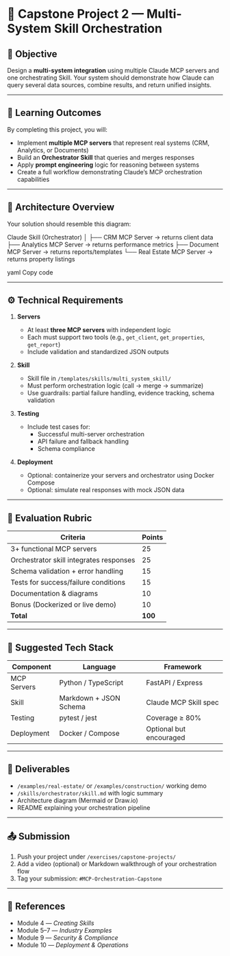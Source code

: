 # 🚀 Capstone Project 2 — Multi-System Skill Orchestration

## 🎯 Objective
Design a **multi-system integration** using multiple Claude MCP servers and one orchestrating Skill. Your system should demonstrate how Claude can query several data sources, combine results, and return unified insights.

---

## 🧠 Learning Outcomes
By completing this project, you will:
- Implement **multiple MCP servers** that represent real systems (CRM, Analytics, or Documents)
- Build an **Orchestrator Skill** that queries and merges responses
- Apply **prompt engineering** logic for reasoning between systems
- Create a full workflow demonstrating Claude’s MCP orchestration capabilities

---

## 🧱 Architecture Overview
Your solution should resemble this diagram:

Claude Skill (Orchestrator)
│
├── CRM MCP Server → returns client data
├── Analytics MCP Server → returns performance metrics
├── Document MCP Server → returns reports/templates
└── Real Estate MCP Server → returns property listings

yaml
Copy code

---

## ⚙️ Technical Requirements
1. **Servers**
   - At least **three MCP servers** with independent logic
   - Each must support two tools (e.g., `get_client`, `get_properties`, `get_report`)
   - Include validation and standardized JSON outputs

2. **Skill**
   - Skill file in `/templates/skills/multi_system_skill/`
   - Must perform orchestration logic (call → merge → summarize)
   - Use guardrails: partial failure handling, evidence tracking, schema validation

3. **Testing**
   - Include test cases for:
     - Successful multi-server orchestration
     - API failure and fallback handling
     - Schema compliance

4. **Deployment**
   - Optional: containerize your servers and orchestrator using Docker Compose
   - Optional: simulate real responses with mock JSON data

---

## 🧮 Evaluation Rubric
| Criteria | Points |
|-----------|--------|
| 3+ functional MCP servers | 25 |
| Orchestrator skill integrates responses | 25 |
| Schema validation + error handling | 15 |
| Tests for success/failure conditions | 15 |
| Documentation & diagrams | 10 |
| Bonus (Dockerized or live demo) | 10 |
| **Total** | **100** |

---

## 🧰 Suggested Tech Stack
| Component | Language | Framework |
|------------|-----------|------------|
| MCP Servers | Python / TypeScript | FastAPI / Express |
| Skill | Markdown + JSON Schema | Claude MCP Skill spec |
| Testing | pytest / jest | Coverage ≥ 80% |
| Deployment | Docker / Compose | Optional but encouraged |

---

## 📘 Deliverables
- `/examples/real-estate/` or `/examples/construction/` working demo
- `/skills/orchestrator/skill.md` with logic summary
- Architecture diagram (Mermaid or Draw.io)
- README explaining your orchestration pipeline

---

## 📤 Submission
1. Push your project under `/exercises/capstone-projects/`
2. Add a video (optional) or Markdown walkthrough of your orchestration flow
3. Tag your submission: `#MCP-Orchestration-Capstone`

---

## 🔗 References
- Module 4 — *Creating Skills*
- Module 5–7 — *Industry Examples*
- Module 9 — *Security & Compliance*
- Module 10 — *Deployment & Operations*
